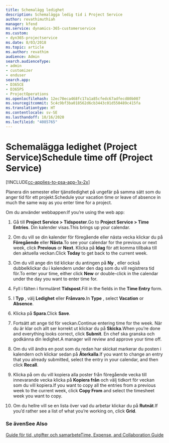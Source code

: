 ```yaml
---
title: Schemalägg ledighet
description: Schemalägga ledig tid i Project Service
author: revathimuthiah
manager: kfend
ms.service: dynamics-365-customerservice
ms.custom:
- dyn365-projectservice
ms.date: 8/03/2018
ms.topic: article
ms.author: revathim
audience: Admin
search.audienceType:
- admin
- customizer
- enduser
search.app:
- D365CE
- D365PS
- ProjectOperations
ms.openlocfilehash: 12ec70eca468fc17a1a85cfedc67adfecd80b007
ms.sourcegitcommit: 5c4c9bf3ba018562d6cb3443c01d550489c415fa
ms.translationtype: HT
ms.contentlocale: sv-SE
ms.lasthandoff: 10/16/2020
ms.locfileid: "4085765"
---
```

# <a name="schedule-time-off-project-service"></a><span data-ttu-id="44961-103">Schemalägga ledighet (Project Service)</span><span class="sxs-lookup"><span data-stu-id="44961-103">Schedule time off (Project Service)</span></span>

[!INCLUDE[cc-applies-to-psa-app-1x-2x](../includes/cc-applies-to-psa-app-1x-2x.md)]

<span data-ttu-id="44961-104">Planera din semester eller tjänstledighet på ungefär på samma sätt som du anger tid för ett projekt.</span><span class="sxs-lookup"><span data-stu-id="44961-104">Schedule your vacation time or leave of absence in much the same way as you enter time for a project.</span></span>  
  
 <span data-ttu-id="44961-105">Om du använder webbappen:</span><span class="sxs-lookup"><span data-stu-id="44961-105">If you’re using the web app:</span></span>  
  
1.  <span data-ttu-id="44961-106">Gå till **Project Service > Tidsposter**.</span><span class="sxs-lookup"><span data-stu-id="44961-106">Go to **Project Service > Time Entries**.</span></span> <span data-ttu-id="44961-107">Din kalender visas.</span><span class="sxs-lookup"><span data-stu-id="44961-107">This brings up your calendar.</span></span>  
  
2.  <span data-ttu-id="44961-108">Om du vill se din kalender för föregående eller nästa vecka klickar du på **Föregående** eller **Nästa**.</span><span class="sxs-lookup"><span data-stu-id="44961-108">To see your calendar for the previous or next week, click **Previous** or **Next**.</span></span> <span data-ttu-id="44961-109">Klicka på **Idag** för att komma tillbaka till den aktuella veckan.</span><span class="sxs-lookup"><span data-stu-id="44961-109">Click **Today** to get back to the current week.</span></span>  
  
3.  <span data-ttu-id="44961-110">Om du vill ange din tid klickar du antingen på **Ny** , eller också dubbelklickar du i kalendern under den dag som du vill registrera tid för.</span><span class="sxs-lookup"><span data-stu-id="44961-110">To enter your time, either click **New** or double-click in the calendar under the day you want to enter time for.</span></span>  
  
4.  <span data-ttu-id="44961-111">Fyll i fälten i formuläret **Tidspost**.</span><span class="sxs-lookup"><span data-stu-id="44961-111">Fill in the fields in the **Time Entry** form.</span></span>  
  
5.  <span data-ttu-id="44961-112">I **Typ** , välj **Ledighet** eller **Frånvaro**.</span><span class="sxs-lookup"><span data-stu-id="44961-112">In **Type** , select **Vacation** or **Absence**.</span></span>  
  
6.  <span data-ttu-id="44961-113">Klicka på **Spara**.</span><span class="sxs-lookup"><span data-stu-id="44961-113">Click **Save**.</span></span>  
  
7.  <span data-ttu-id="44961-114">Fortsätt att ange tid för veckan.</span><span class="sxs-lookup"><span data-stu-id="44961-114">Continue entering time for the week.</span></span> <span data-ttu-id="44961-115">När du är klar och allt ser korrekt ut klickar du på **Skicka**.</span><span class="sxs-lookup"><span data-stu-id="44961-115">When you’re done and everything looks correct, click **Submit**.</span></span> <span data-ttu-id="44961-116">En chef ska granska och godkänna din ledighet.</span><span class="sxs-lookup"><span data-stu-id="44961-116">A manager will review and approve your time off.</span></span>  
  
8.  <span data-ttu-id="44961-117">Om du vill ändra en post som du redan har skickat markerar du posten i kalendern och klickar sedan på **Återkalla**.</span><span class="sxs-lookup"><span data-stu-id="44961-117">If you want to change an entry that you already submitted, select the entry in your calendar, and then click **Recall**.</span></span>  
  
9. <span data-ttu-id="44961-118">Klicka på om du vill kopiera alla poster från föregående vecka till innevarande vecka klicka på **Kopiera från** och välj tidkort för veckan som du vill kopiera.</span><span class="sxs-lookup"><span data-stu-id="44961-118">If you want to copy all the entries from a previous week to the current week, click **Copy From** and select the timesheet week you want to copy.</span></span>  
  
10. <span data-ttu-id="44961-119">Om du hellre vill se en lista över vad du arbetar klickar du på **Rutnät**.</span><span class="sxs-lookup"><span data-stu-id="44961-119">If you’d rather see a list of what you’re working on, click **Grid**.</span></span>  
  
### <a name="see-also"></a><span data-ttu-id="44961-120">Se även</span><span class="sxs-lookup"><span data-stu-id="44961-120">See Also</span></span>  
 [<span data-ttu-id="44961-121">Guide för tid, utgifter och samarbete</span><span class="sxs-lookup"><span data-stu-id="44961-121">Time, Expense, and Collaboration Guide</span></span>](../psa/time-expense-collaboration-guide.md)
